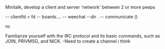 Minitalk, develop a client and server 'network' between 2 or more peeps


-- clientfd = fd
-- boards....
-- weechat --dir . 
-- communicate ()

nc



Familiarize yourself with the IRC protocol and its basic commands, such as JOIN, PRIVMSG, and NICK.
-Need to create a channel i think
